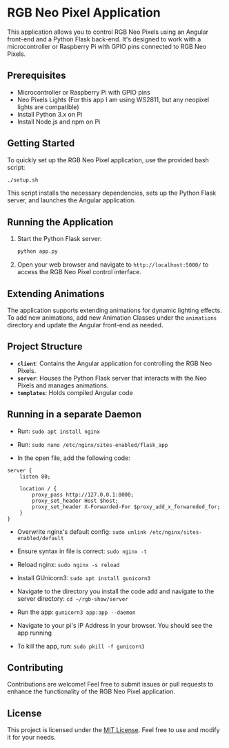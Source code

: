# RGB Neo Pixel Application

This application allows you to control RGB Neo Pixels using an Angular front-end and a Python Flask back-end. It's designed to work with a microcontroller or Raspberry Pi with GPIO pins connected to RGB Neo Pixels.

## Prerequisites

- Microcontroller or Raspberry Pi with GPIO pins
- Neo Pixels Lights (For this app I am using WS2811, but any neopixel lights are compatible)
- Install Python 3.x on Pi
- Install Node.js and npm on Pi

## Getting Started

To quickly set up the RGB Neo Pixel application, use the provided bash script:

```bash
./setup.sh
```

This script installs the necessary dependencies, sets up the Python Flask server, and launches the Angular application.

## Running the Application

1. Start the Python Flask server:

   ```bash
   python app.py
   ```

3. Open your web browser and navigate to `http://localhost:5000/` to access the RGB Neo Pixel control interface.

## Extending Animations

The application supports extending animations for dynamic lighting effects. To add new animations, add new Animation Classes under the `animations` directory and update the Angular front-end as needed.

## Project Structure

- **`client`**: Contains the Angular application for controlling the RGB Neo Pixels.
- **`server`**: Houses the Python Flask server that interacts with the Neo Pixels and manages animations.
- **`templates`**: Holds compiled Angular code

## Running in a separate Daemon
- Run: 
   `sudo apt install nginx`

- Run: 
   `sudo nano /etc/nginx/sites-enabled/flask_app`
  
- In the open file, add the following code:
```
server {
	listen 80;
	
	location / {
		proxy_pass http://127.0.0.1:8000;
		proxy_set_header Host $host;
		proxy_set_header X-Forwarded-For $proxy_add_x_forwareded_for;
	}
}
```

- Overwrite nginx's default config:
   `sudo unlink /etc/nginx/sites-enabled/default`

- Ensure syntax in file is correct:
   `sudo nginx -t`

- Reload nginx:
   `sudo nginx -s reload`

- Install GUnicorn3:
   `sudo apt install gunicorn3`

- Navigate to the directory you install the code add and navigate to the server directory:
   `cd ~/rgb-show/server`

- Run the app:
   `gunicorn3 app:app --daemon`

- Navigate to your pi's IP Address in your browser. You should see the app running

- To kill the app, run:
   `sudo pkill -f gunicorn3`


## Contributing

Contributions are welcome! Feel free to submit issues or pull requests to enhance the functionality of the RGB Neo Pixel application.

## License

This project is licensed under the [MIT License](LICENSE). Feel free to use and modify it for your needs.
